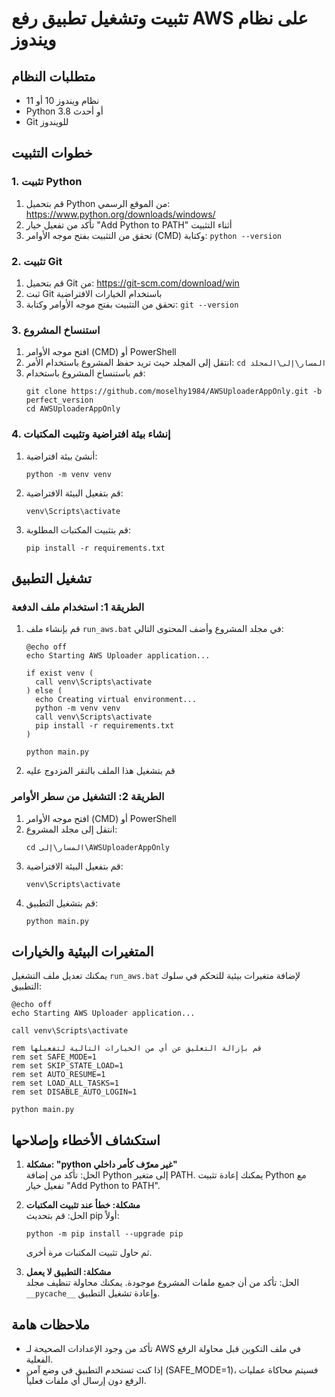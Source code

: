 # تثبيت وتشغيل تطبيق رفع AWS على نظام ويندوز

## متطلبات النظام
- نظام ويندوز 10 أو 11
- Python 3.8 أو أحدث
- Git للويندوز

## خطوات التثبيت

### 1. تثبيت Python
1. قم بتحميل Python من الموقع الرسمي: https://www.python.org/downloads/windows/
2. تأكد من تفعيل خيار "Add Python to PATH" أثناء التثبيت
3. تحقق من التثبيت بفتح موجه الأوامر (CMD) وكتابة: `python --version`

### 2. تثبيت Git
1. قم بتحميل Git من: https://git-scm.com/download/win
2. ثبت Git باستخدام الخيارات الافتراضية
3. تحقق من التثبيت بفتح موجه الأوامر وكتابة: `git --version`

### 3. استنساخ المشروع
1. افتح موجه الأوامر (CMD) أو PowerShell
2. انتقل إلى المجلد حيث تريد حفظ المشروع باستخدام الأمر: `cd المسار\إلى\المجلد`
3. قم باستنساخ المشروع باستخدام:
   ```
   git clone https://github.com/moselhy1984/AWSUploaderAppOnly.git -b perfect_version
   cd AWSUploaderAppOnly
   ```

### 4. إنشاء بيئة افتراضية وتثبيت المكتبات
1. أنشئ بيئة افتراضية:
   ```
   python -m venv venv
   ```
2. قم بتفعيل البيئة الافتراضية:
   ```
   venv\Scripts\activate
   ```
3. قم بتثبيت المكتبات المطلوبة:
   ```
   pip install -r requirements.txt
   ```

## تشغيل التطبيق

### الطريقة 1: استخدام ملف الدفعة
1. قم بإنشاء ملف `run_aws.bat` في مجلد المشروع وأضف المحتوى التالي:
   ```batch
   @echo off
   echo Starting AWS Uploader application...
   
   if exist venv (
     call venv\Scripts\activate
   ) else (
     echo Creating virtual environment...
     python -m venv venv
     call venv\Scripts\activate
     pip install -r requirements.txt
   )
   
   python main.py
   ```
2. قم بتشغيل هذا الملف بالنقر المزدوج عليه

### الطريقة 2: التشغيل من سطر الأوامر
1. افتح موجه الأوامر (CMD) أو PowerShell
2. انتقل إلى مجلد المشروع:
   ```
   cd المسار\إلى\AWSUploaderAppOnly
   ```
3. قم بتفعيل البيئة الافتراضية:
   ```
   venv\Scripts\activate
   ```
4. قم بتشغيل التطبيق:
   ```
   python main.py
   ```

## المتغيرات البيئية والخيارات

يمكنك تعديل ملف التشغيل `run_aws.bat` لإضافة متغيرات بيئية للتحكم في سلوك التطبيق:

```batch
@echo off
echo Starting AWS Uploader application...

call venv\Scripts\activate

rem قم بإزالة التعليق عن أي من الخيارات التالية لتفعيلها
rem set SAFE_MODE=1
rem set SKIP_STATE_LOAD=1
rem set AUTO_RESUME=1
rem set LOAD_ALL_TASKS=1
rem set DISABLE_AUTO_LOGIN=1

python main.py
```

## استكشاف الأخطاء وإصلاحها

1. **مشكلة: "python غير معرّف كأمر داخلي"**  
   الحل: تأكد من إضافة Python إلى متغير PATH. يمكنك إعادة تثبيت Python مع تفعيل خيار "Add Python to PATH".

2. **مشكلة: خطأ عند تثبيت المكتبات**  
   الحل: قم بتحديث pip أولاً:
   ```
   python -m pip install --upgrade pip
   ```
   ثم حاول تثبيت المكتبات مرة أخرى.

3. **مشكلة: التطبيق لا يعمل**  
   الحل: تأكد من أن جميع ملفات المشروع موجودة. يمكنك محاولة تنظيف مجلد `__pycache__` وإعادة تشغيل التطبيق.

## ملاحظات هامة

- تأكد من وجود الإعدادات الصحيحة لـ AWS في ملف التكوين قبل محاولة الرفع الفعلية.
- إذا كنت تستخدم التطبيق في وضع آمن (SAFE_MODE=1)، فسيتم محاكاة عمليات الرفع دون إرسال أي ملفات فعلياً. 